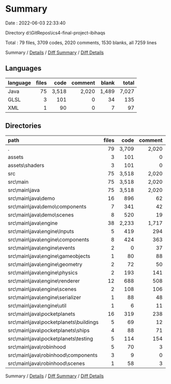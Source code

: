 # Summary

Date : 2022-06-03 22:33:40

Directory d:\GitRepos\ics4-final-project-ibihaqs

Total : 79 files,  3709 codes, 2020 comments, 1530 blanks, all 7259 lines

Summary / [Details](details.md) / [Diff Summary](diff.md) / [Diff Details](diff-details.md)

## Languages
| language | files | code | comment | blank | total |
| :--- | ---: | ---: | ---: | ---: | ---: |
| Java | 75 | 3,518 | 2,020 | 1,489 | 7,027 |
| GLSL | 3 | 101 | 0 | 34 | 135 |
| XML | 1 | 90 | 0 | 7 | 97 |

## Directories
| path | files | code | comment | blank | total |
| :--- | ---: | ---: | ---: | ---: | ---: |
| . | 79 | 3,709 | 2,020 | 1,530 | 7,259 |
| assets | 3 | 101 | 0 | 34 | 135 |
| assets\shaders | 3 | 101 | 0 | 34 | 135 |
| src | 75 | 3,518 | 2,020 | 1,489 | 7,027 |
| src\main | 75 | 3,518 | 2,020 | 1,489 | 7,027 |
| src\main\java | 75 | 3,518 | 2,020 | 1,489 | 7,027 |
| src\main\java\demo | 16 | 896 | 62 | 285 | 1,243 |
| src\main\java\demo\components | 7 | 341 | 42 | 140 | 523 |
| src\main\java\demo\scenes | 8 | 520 | 19 | 136 | 675 |
| src\main\java\engine | 38 | 2,233 | 1,717 | 984 | 4,934 |
| src\main\java\engine\Inputs | 5 | 419 | 294 | 98 | 811 |
| src\main\java\engine\components | 8 | 424 | 363 | 195 | 982 |
| src\main\java\engine\events | 2 | 0 | 37 | 18 | 55 |
| src\main\java\engine\gameobjects | 1 | 80 | 88 | 22 | 190 |
| src\main\java\engine\geometry | 2 | 72 | 50 | 54 | 176 |
| src\main\java\engine\physics | 2 | 193 | 141 | 156 | 490 |
| src\main\java\engine\renderer | 12 | 688 | 508 | 249 | 1,445 |
| src\main\java\engine\scenes | 2 | 108 | 106 | 35 | 249 |
| src\main\java\engine\serializer | 1 | 88 | 48 | 83 | 219 |
| src\main\java\engine\util | 1 | 6 | 11 | 4 | 21 |
| src\main\java\pocketplanets | 16 | 319 | 238 | 193 | 750 |
| src\main\java\pocketplanets\buildings | 5 | 69 | 12 | 39 | 120 |
| src\main\java\pocketplanets\ships | 4 | 88 | 71 | 61 | 220 |
| src\main\java\pocketplanets\testing | 5 | 114 | 154 | 75 | 343 |
| src\main\java\robinhood | 5 | 70 | 3 | 27 | 100 |
| src\main\java\robinhood\components | 3 | 9 | 0 | 9 | 18 |
| src\main\java\robinhood\scenes | 1 | 58 | 3 | 15 | 76 |

Summary / [Details](details.md) / [Diff Summary](diff.md) / [Diff Details](diff-details.md)
